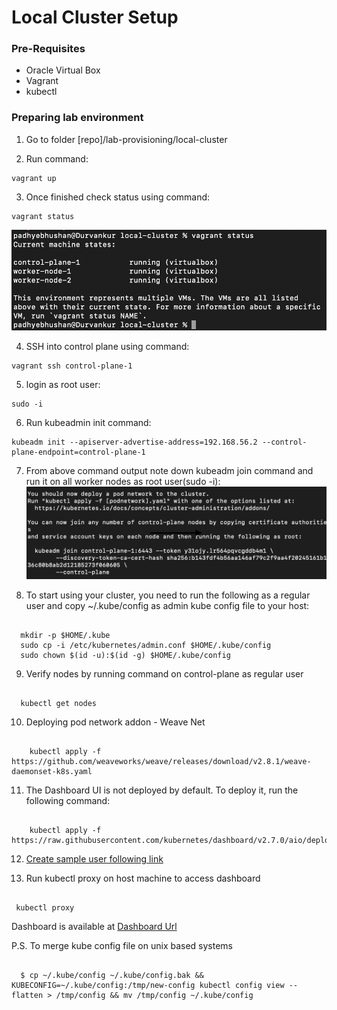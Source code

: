 # Local Cluster Setup 

### Pre-Requisites

- Oracle Virtual Box
- Vagrant
- kubectl

### Preparing lab environment

1. Go to folder [repo]/lab-provisioning/local-cluster

2. Run command:
 <pre><code>vagrant up</code></pre>
 
3. Once finished check status using command:
 <pre><code>vagrant status</code></pre>

 ![vagrant status](vagrant-status.png)

4. SSH into control plane using command:
 <pre><code>vagrant ssh control-plane-1</code></pre>

5. login as root user:
 <pre><code>sudo -i</code></pre>

6. Run kubeadmin init command:
 <pre><code>kubeadm init --apiserver-advertise-address=192.168.56.2 --control-plane-endpoint=control-plane-1</code></pre>

7. From above command output note down kubeadm join command and run it on all worker nodes as root user(sudo -i): 
 ![kubeadm init output](kubeadm-init.png)


8. To start using your cluster, you need to run the following as a regular user and copy ~/.kube/config as admin kube config file to your host:
<pre><code>
  mkdir -p $HOME/.kube
  sudo cp -i /etc/kubernetes/admin.conf $HOME/.kube/config
  sudo chown $(id -u):$(id -g) $HOME/.kube/config
</code></pre>

9. Verify nodes by running command on control-plane as regular user
<pre><code> 
  kubectl get nodes
</code></pre>

10. Deploying pod network addon - Weave Net
<pre><code>
    kubectl apply -f https://github.com/weaveworks/weave/releases/download/v2.8.1/weave-daemonset-k8s.yaml
</code></pre>

11. The Dashboard UI is not deployed by default. To deploy it, run the following command:
<pre><code>
    kubectl apply -f https://raw.githubusercontent.com/kubernetes/dashboard/v2.7.0/aio/deploy/recommended.yaml
</code></pre>

12. [Create sample user following link](https://github.com/kubernetes/dashboard/blob/master/docs/user/access-control/creating-sample-user.md)

13. Run kubectl proxy on host machine to access dashboard
<pre><code>
 kubectl proxy
</code></pre>

Dashboard is available at [Dashboard Url](http://localhost:8001/api/v1/namespaces/kubernetes-dashboard/services/https:kubernetes-dashboard:/proxy/)

P.S. To merge kube config file on unix based systems
<pre><code>
  $ cp ~/.kube/config ~/.kube/config.bak && KUBECONFIG=~/.kube/config:/tmp/new-config kubectl config view --flatten > /tmp/config && mv /tmp/config ~/.kube/config
</code></pre>